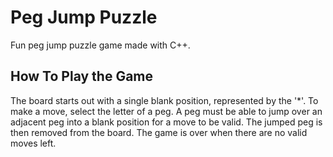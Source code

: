 # Peg Jump Puzzle
Fun peg jump puzzle game made with C++.

## How To Play the Game
The board starts out with a single blank position, represented by the '*'.  To make a move, select the letter of a peg.  A peg must be able to jump over an adjacent peg into a blank position for a move to be valid.  The jumped peg is then removed from the board. The game is over when there are no valid moves left.

